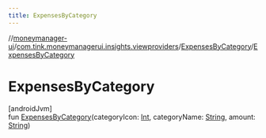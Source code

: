 ```yaml
---
title: ExpensesByCategory
---
```

//[moneymanager-ui](../../../index.html)/[com.tink.moneymanagerui.insights.viewproviders](../index.html)/[ExpensesByCategory](index.html)/[ExpensesByCategory](-expenses-by-category.html)



# ExpensesByCategory



[androidJvm]\
fun [ExpensesByCategory](-expenses-by-category.html)(categoryIcon: [Int](https://kotlinlang.org/api/latest/jvm/stdlib/kotlin/-int/index.html), categoryName: [String](https://kotlinlang.org/api/latest/jvm/stdlib/kotlin/-string/index.html), amount: [String](https://kotlinlang.org/api/latest/jvm/stdlib/kotlin/-string/index.html))




